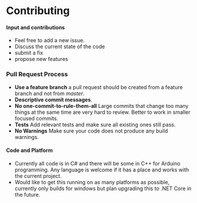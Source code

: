 # Contributing

<h4>Input and contributions</h4>

- Feel free to add a new issue.
- Discuss the current state of the code
- submit a fix
- propose new features

<h3>Pull Request Process</h3>

- __Use a feature branch__ a pull request should be created from a feature branch and not from *master*.
- __Descriptive commit messages__. 
- __No one-commit-to-rule-them-all__ Large commits that change too many things at the same time are very hard to review. Better to work in smaller focused commits.
- __Tests__ Add relevant tests and make sure all existing ones still pass.
- __No Warnings__ Make sure your code does not produce any build warnings.

<h4>Code and Platform</h4>

- Currently all code is in C# and there will be some in C++ for Arduino programming. Any language is welcome if it has a place and works with the current project.
- Would like to get this running on as many platforms as possible, currently only builds for windows but plan upgrading this to .NET Core in the future.
